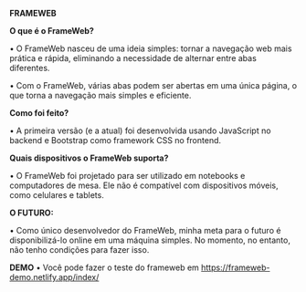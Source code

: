 **FRAMEWEB**

**O que é o FrameWeb?**

• O FrameWeb nasceu de uma ideia simples: tornar a navegação web mais prática e rápida, eliminando a necessidade de alternar entre abas diferentes.

• Com o FrameWeb, várias abas podem ser abertas em uma única página, o que torna a navegação mais simples e eficiente.

**Como foi feito?**

• A primeira versão (e a atual) foi desenvolvida usando JavaScript no backend e Bootstrap como framework CSS no frontend.

**Quais dispositivos o FrameWeb suporta?**

• O FrameWeb foi projetado para ser utilizado em notebooks e computadores de mesa. Ele não é compatível com dispositivos móveis, como celulares e tablets.

**O FUTURO:**

• Como único desenvolvedor do FrameWeb, minha meta para o futuro é disponibilizá-lo online em uma máquina simples. No momento, no entanto, não tenho condições para fazer isso.

**DEMO**
• Você pode fazer o teste do frameweb em https://frameweb-demo.netlify.app/index/
